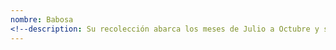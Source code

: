 ```yaml
---
nombre: Babosa
<!--description: Su recolección abarca los meses de Julio a Octubre y su conservación en cámaras frigoríficas en las mejores condiciones hasta el mes de Abril.-->
---
```

